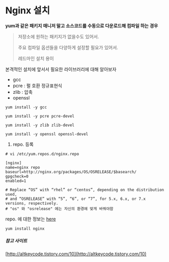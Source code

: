 # Nginx 설치

**yum과 같은 패키지 매니저 말고 소스코드를 수동으로 다운로드해 컴파일 하는 경우**

> 저장소에 원하는 패키지가 없을수도 있어서.
>
> 주요 컴파일 옵션들을 다양하게 설정할 필요가 있어서.
>
> 레드마인 설치 용이

본격적인 설치에 앞서서 필요한 라이브러리에 대해 알아보자

* gcc
* pcre : 펄 호환 정규표현식
* zlib : 압축 
* openssl

~~~shell
yum install -y gcc

yum install -y pcre pcre-devel

yum install -y zlib zlib-devel

yum install -y openssl openssl-devel
~~~



1. repo. 등록

~~~shell
# vi /etc/yum.repos.d/nginx.repo

[nginx]
name=nginx repo
baseurl=http://nginx.org/packages/OS/OSRELEASE/$basearch/
gpgcheck=0
enabled=1

# Replace “OS” with “rhel” or “centos”, depending on the distribution used, 
# and “OSRELEASE” with “5”, “6”, or “7”, for 5.x, 6.x, or 7.x versions, respectively.
# "os" 와 "osrelease" 에는 자신의 환경에 맞게 바꿔야함
~~~

repo. 에 대한 정보는 [here](http://nginx.org/en/linux_packages.html#stable)

~~~shell
yum install nginx
~~~





##### 참고 사이트

[http://altkeycode.tistory.com/10](http://altkeycode.tistory.com/10)

